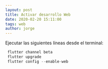 ```yaml
---
layout: post
title: Activar desarrollo Web	
date: 2020-02-20 15:11:00
tags: web
author: jorge
---
```

Ejecutar las siguientes líneas desde el terminal:

```java
 flutter channel beta
 flutter upgrade
 flutter config --enable-web
 ```
